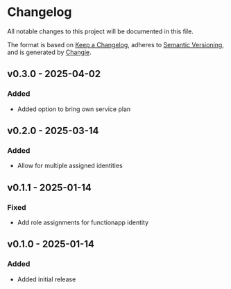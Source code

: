 # Changelog
All notable changes to this project will be documented in this file.

The format is based on [Keep a Changelog](https://keepachangelog.com/en/1.0.0/),
adheres to [Semantic Versioning](https://semver.org/spec/v2.0.0.html),
and is generated by [Changie](https://github.com/miniscruff/changie).


## v0.3.0 - 2025-04-02
### Added
* Added option to bring own service plan

## v0.2.0 - 2025-03-14
### Added
* Allow for multiple assigned identities

## v0.1.1 - 2025-01-14
### Fixed
* Add role assignments for functionapp identity

## v0.1.0 - 2025-01-14
### Added
* Added initial release
